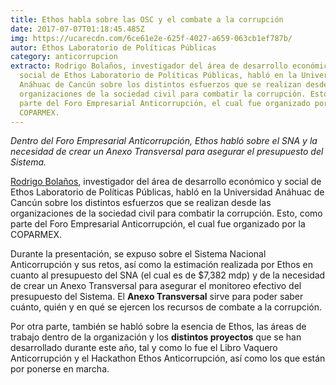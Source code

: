 ```yaml
---
title: Ethos habla sobre las OSC y el combate a la corrupción
date: 2017-07-07T01:18:45.485Z
img: https://ucarecdn.com/6ce61e2e-625f-4027-a659-063cb1ef787b/
autor: Ethos Laboratorio de Políticas Públicas
category: anticorrupcion
extracto: Rodrigo Bolaños, investigador del área de desarrollo económico y
  social de Ethos Laboratorio de Políticas Públicas, habló en la Universidad
  Anáhuac de Cancún sobre los distintos esfuerzos que se realizan desde las
  organizaciones de la sociedad civil para combatir la corrupción. Esto, como
  parte del Foro Empresarial Anticorrupción, el cual fue organizado por la
  COPARMEX.
---
```

*Dentro del Foro Empresarial Anticorrupción, Ethos habló sobre el SNA y la necesidad de crear un Anexo Transversal para asegurar el presupuesto del Sistema.*

[Rodrigo Bolaños](https://www.ethos.org.mx/es/nosotros/equipo/rodrigo-bolanos/), investigador del área de desarrollo económico y social de Ethos Laboratorio de Políticas Públicas, habló en la Universidad Anáhuac de Cancún sobre los distintos esfuerzos que se realizan desde las organizaciones de la sociedad civil para combatir la corrupción. Esto, como parte del Foro Empresarial Anticorrupción, el cual fue organizado por la COPARMEX.

Durante la presentación, se expuso sobre el Sistema Nacional Anticorrupción y sus retos, así como la estimación realizada por Ethos en cuanto al presupuesto del SNA (el cual es de $7,382 mdp) y de la necesidad de crear un Anexo Transversal para asegurar el monitoreo efectivo del presupuesto del Sistema. El **Anexo Transversal** sirve para poder saber cuánto, quién y en qué se ejercen los recursos de combate a la corrupción.

Por otra parte, también se habló sobre la esencia de Ethos, las áreas de trabajo dentro de la organización y los **distintos proyectos** que se han desarrollado durante este año, tal y como lo fue el Libro Vaquero Anticorrupción y el Hackathon Ethos Anticorrupción, así como los que están por ponerse en marcha.